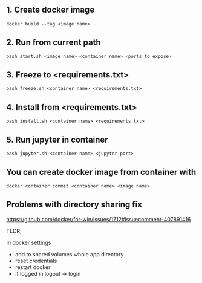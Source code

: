 ## 1. Create docker image
```
docker build --tag <image name> .
```   

## 2. Run from current path
```
bash start.sh <image name> <container name> <ports to expose>
```

## 3. Freeze to <requirements.txt>
```
bash freeze.sh <container name> <requirements.txt>
```

## 4. Install from <requirements.txt>
```
bash install.sh <container name> <requirements.txt>
```

## 5. Run jupyter in container
```
bash jupyter.sh <container name> <jupyter port>
```

## You can create docker image from container with
```
docker container commit <container name> <image name>
```

## Problems with directory sharing fix
https://github.com/docker/for-win/issues/1712#issuecomment-407891416

TLDR;  

In docker settings 
- add to shared volumes whole app directory
- reset credentials 
- restart docker
- if logged in logout -> login